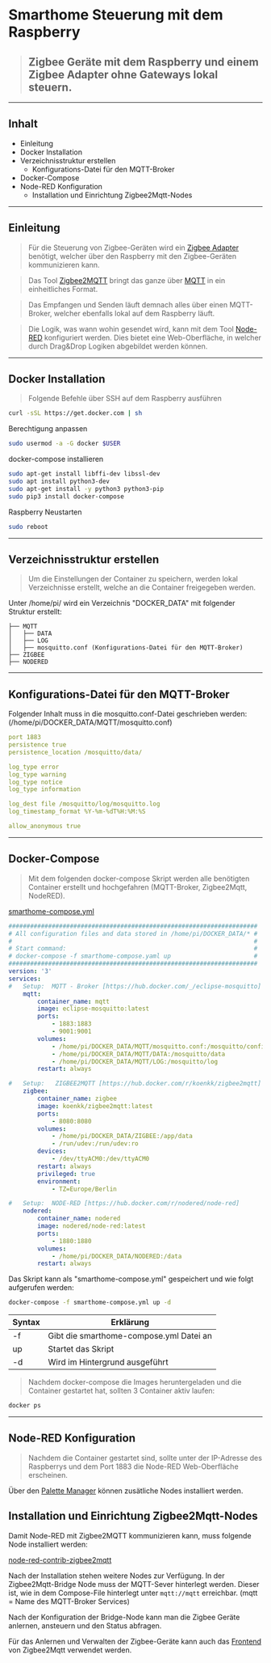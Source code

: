# Smarthome Steuerung mit dem Raspberry
> ## Zigbee Geräte mit dem Raspberry und einem Zigbee Adapter ohne Gateways lokal steuern.

---


## Inhalt
 - Einleitung
 - Docker Installation
 - Verzeichnisstruktur erstellen
    - Konfigurations-Datei für den MQTT-Broker
 - Docker-Compose
 - Node-RED Konfiguration
    - Installation und Einrichtung Zigbee2Mqtt-Nodes

---

## Einleitung
> Für die Steuerung von Zigbee-Geräten wird ein [Zigbee Adapter](https://www.zigbee2mqtt.io/guide/adapters/) benötigt, welcher über den Raspberry mit den Zigbee-Geräten kommunizieren kann.

> Das Tool [Zigbee2MQTT](https://www.zigbee2mqtt.io/) bringt das ganze über [MQTT](https://mosquitto.org/) in ein einheitliches Format.

> Das Empfangen und Senden läuft demnach alles über einen MQTT-Broker, welcher ebenfalls lokal auf dem Raspberry läuft.

> Die Logik, was wann wohin gesendet wird, kann mit dem Tool [Node-RED](https://nodered.org/) konfiguriert werden. Dies bietet eine Web-Oberfläche, in welcher durch Drag&Drop Logiken abgebildet werden können.

--- 

## Docker Installation

> Folgende Befehle über SSH auf dem Raspberry ausführen
```bash
curl -sSL https://get.docker.com | sh
```

Berechtigung anpassen
```bash
sudo usermod -a -G docker $USER
```

docker-compose installieren
```bash
sudo apt-get install libffi-dev libssl-dev
sudo apt install python3-dev
sudo apt-get install -y python3 python3-pip
sudo pip3 install docker-compose
```

Raspberry Neustarten
```bash
sudo reboot
```

---

## Verzeichnisstruktur erstellen
> Um die Einstellungen der Container zu speichern, werden lokal Verzeichnisse erstellt, welche an die Container freigegeben werden.

Unter /home/pi/ wird ein Verzeichnis "DOCKER_DATA" mit folgender Struktur  erstellt:
```
├── MQTT
│   ├── DATA
│   ├── LOG
│   ├── mosquitto.conf (Konfigurations-Datei für den MQTT-Broker)
├── ZIGBEE
├── NODERED
```

---

## Konfigurations-Datei für den MQTT-Broker
Folgender Inhalt muss in die mosquitto.conf-Datei geschrieben werden:
(/home/pi/DOCKER_DATA/MQTT/mosquitto.conf)

```yaml
port 1883
persistence true 
persistence_location /mosquitto/data/

log_type error 
log_type warning
log_type notice
log_type information

log_dest file /mosquitto/log/mosquitto.log
log_timestamp_format %Y-%m-%dT%H:%M:%S

allow_anonymous true
```

---

## Docker-Compose
> Mit dem folgenden docker-compose Skript werden alle benötigten Container erstellt und hochgefahren (MQTT-Broker, Zigbee2Mqtt, NodeRED).

[smarthome-compose.yml](https://bieberdev.github.io/smarthome-compose.yaml)

```yaml
#####################################################################
# All configuration files and data stored in /home/pi/DOCKER_DATA/* #
#                                                                   #
# Start command:                                                    #
# docker-compose -f smarthome-compose.yaml up                       #
#####################################################################
version: '3'
services:
#   Setup:  MQTT - Broker [https://hub.docker.com/_/eclipse-mosquitto]
    mqtt:
        container_name: mqtt
        image: eclipse-mosquitto:latest
        ports:
            - 1883:1883
            - 9001:9001
        volumes:
            - /home/pi/DOCKER_DATA/MQTT/mosquitto.conf:/mosquitto/config/mosquitto.conf
            - /home/pi/DOCKER_DATA/MQTT/DATA:/mosquitto/data
            - /home/pi/DOCKER_DATA/MQTT/LOG:/mosquitto/log
        restart: always

#   Setup:   ZIGBEE2MQTT [https://hub.docker.com/r/koenkk/zigbee2mqtt]
    zigbee:
        container_name: zigbee
        image: koenkk/zigbee2mqtt:latest
        ports:
            - 8080:8080
        volumes:
            - /home/pi/DOCKER_DATA/ZIGBEE:/app/data
            - /run/udev:/run/udev:ro
        devices:
            - /dev/ttyACM0:/dev/ttyACM0
        restart: always
        privileged: true
        environment:
            - TZ=Europe/Berlin

#   Setup:  NODE-RED [https://hub.docker.com/r/nodered/node-red]
    nodered:
        container_name: nodered
        image: nodered/node-red:latest
        ports:
            - 1880:1880
        volumes:
            - /home/pi/DOCKER_DATA/NODERED:/data
        restart: always
```

Das Skript kann als "smarthome-compose.yml" gespeichert und wie folgt aufgerufen werden:
```bash
docker-compose -f smarthome-compose.yml up -d
```
| Syntax | Erklärung                        |
|--------|----------------------------------|
| -f     | Gibt die smarthome-compose.yml Datei an |
| up     | Startet das Skript               |
| -d     | Wird im Hintergrund ausgeführt   |

> Nachdem docker-compose die Images heruntergeladen und die Container gestartet hat, sollten 3 Container aktiv laufen:
```bash
docker ps
```

---

## Node-RED Konfiguration
> Nachdem die Container gestartet sind, sollte unter der IP-Adresse des Raspberrys und dem Port 1883 die Node-RED Web-Oberfläche erscheinen.

Über den [Palette Manager](https://nodered.org/docs/user-guide/editor/palette/manager) können zusätliche Nodes installiert werden.

## Installation und Einrichtung Zigbee2Mqtt-Nodes
Damit Node-RED mit Zigbee2MQTT kommunizieren kann, muss folgende Node installiert werden:

[node-red-contrib-zigbee2mqtt](https://flows.nodered.org/node/node-red-contrib-zigbee2mqtt)

Nach der Installation stehen weitere Nodes zur Verfügung.
In der Zigbee2Mqtt-Bridge Node muss der MQTT-Sever hinterlegt werden.
Dieser ist, wie in dem Compose-File hinterlegt unter ```mqtt://mqtt``` erreichbar. (mqtt = Name des MQTT-Broker Services)

Nach der Konfiguration der Bridge-Node kann man die Zigbee Geräte anlernen, ansteuern und den Status abfragen.

Für das Anlernen und Verwalten der Zigbee-Geräte kann auch das [Frontend](https://www.zigbee2mqtt.io/guide/configuration/frontend.html#nginx-proxy-configuration) von Zigbee2Mqtt verwendet werden.
